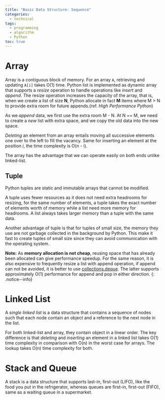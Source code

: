 ```yaml
---
title: "Basic Data Structure: Sequence"
categories:
  - technical
tags:
  - programming
  - algorithm
  - Python
toc: true
---
```


# Array
Array is a contiguous block of memory. For an array `A`, retrieving and updating `A[i]` takes O(1) time. Python list is implemented as dynamic array that supports a _resize_ operation to handle operations like _insert_ and _append_. The resize operation increases the capacity of the array, that is, when we create a list of size __N__, Python allocate in fact __M__ items where M > N to provide extra room for future appends.(ref. _High Performance Python_)

As we _append_ data, we first use the extra room M - N. At N == M, we need to create a _new_ list with extra space, and we copy the old data into the new space.

_Deleting_ an element from an array entails moving all successive elements one over to the left to fill the vacancy. Same for inserting an element at the position _i_, the time complexity is O(n - i).

The array has the advantage that we can operate easily on both ends unlike linked-list.

## Tuple
Python tuples are static and immutable arrays that cannot be modified.

A tuple uses fewer resources as it does not need extra headrooms for resizing, for the same number of elements, a tuple takes the exact number of elements worth of memory while a list need more memory for headrooms. A list always takes larger memory than a tuple with the same data.

Another advantage of tuple is that for tuples of small size, the memory they use are not garbage collected in the background by Python. This make it fast to create tuples of small size since they can avoid communication with the operating system.

**Note:** As __memory allocation is not cheap__, reusing space that has already been allocated can give performance speedup. For the same reason, it is also expensive to frequently resize a list with append operation, if append can not be avoided, it is better to use [collections.deque](https://docs.python.org/3.7/library/collections.html#collections.deque). The latter supports approximately O(1) performance for append and pop in either direction.
{: .notice--info}

# Linked List
A _single linked list_ is a data structure that contains a sequence of nodes such that each node contain an object and a reference to the next node in the list.

For both linked-list and array, they contain object in a linear order. The key difference is that _deleting_ and _inserting_ an element in a linked list takes O(1) time complexity in comparison with O(n) in the worst case for arrays. The lookup takes O(n) time complexity for both.


# Stack and Queue
A stack is a data structure that supports last-in, first-out (LIFO), like the food you put in the refrigerator, whereas queues are first-in, first-out (FIFO), same as a waiting queue in a supermarket.



